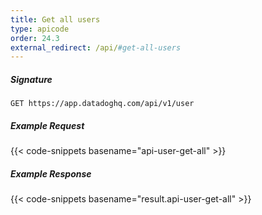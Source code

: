 ```yaml
---
title: Get all users
type: apicode
order: 24.3
external_redirect: /api/#get-all-users
---
```


##### Signature
`GET https://app.datadoghq.com/api/v1/user`
##### Example Request
{{< code-snippets basename="api-user-get-all" >}}
##### Example Response
{{< code-snippets basename="result.api-user-get-all" >}}